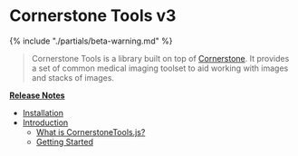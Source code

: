 # Cornerstone Tools v3

{% include "./partials/beta-warning.md" %}

> Cornerstone Tools is a library built on top of [Cornerstone](https://cornerstonejs.org/). It provides a set of common medical imaging toolset to aid working with images and stacks of images.

**[Release Notes](https://github.com/cornerstonejs/cornerstoneTools/releases)**

- [Installation](installation.md)
- [Introduction](index.md)
  - [What is CornerstoneTools.js?](index.md#what-is-cornerstone-tools-js)
  - [Getting Started](index.md#getting-started)
